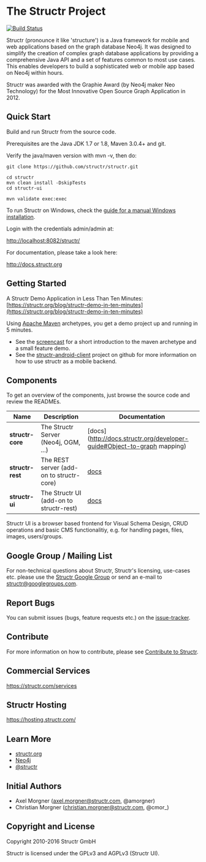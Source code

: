 # The Structr Project

[![Build Status](http://ci.structr.org:59398/buildStatus/icon?job=Structr&style=plastic)](http://ci.structr.org:59398/job/Structr)

Structr (pronounce it like 'structure') is a Java framework for mobile and web applications based on the graph database Neo4j. It was designed to simplify the creation of complex graph database applications by providing a comprehensive Java API and a set of features common to most use cases. This enables developers to build a sophisticated web or mobile app based on Neo4j within hours.

Structr was awarded with the Graphie Award (by Neo4j maker Neo Technology) for the Most Innovative Open Source Graph Application in 2012.


## Quick Start

Build and run Structr from the source code.

Prerequisites are the Java JDK 1.7 or 1.8, Maven 3.0.4+ and git.

Verify the java/maven version with mvn -v, then do:

```
git clone https://github.com/structr/structr.git

cd structr
mvn clean install -DskipTests
cd structr-ui

mvn validate exec:exec
```

To run Structr on Windows, check the [guide for a manual Windows installation](https://github.com/structr/structr/blob/master/docs/markdown/installation-and-configuration-guide/00_installation/03_windows-manual-installation.md).

Login with the credentials admin/admin at:

[http://localhost:8082/structr/](http://localhost:8082/structr/)

For documentation, please take a look here:

http://docs.structr.org

## Getting Started

A Structr Demo Application in Less Than Ten Minutes: [https://structr.org/blog/structr-demo-in-ten-minutes](https://structr.org/blog/structr-demo-in-ten-minutes)

Using [Apache Maven](http://maven.apache.org/) archetypes, you get a demo project up and running in 5 minutes.

- See the [screencast](http://vimeo.com/53235075) for a short introduction to the maven archetype and a small feature demo.
- See the [structr-android-client](https://github.com/structr/structr-android-client) project on github for more information on how to use structr as a mobile backend.


## Components

To get an overview of the components, just browse the source code and review the READMEs.

Name             | Description                              | Documentation
---------------- | ---------------------------------------- | -----------------------------------------------------------------
**structr-core** | The Structr Server (Neo4j, OGM, ...)     | [docs](http://docs.structr.org/developer-guide#Object-to-graph mapping)
**structr-rest** | The REST server (add-on to structr-core) | [docs](http://docs.structr.org/REST-user-guide)
**structr-ui**   | The Structr UI (add-on to structr-rest)  | [docs](http://docs.structr.org/frontend-user-guide)

Structr UI is a browser based frontend for Visual Schema Design, CRUD operations and basic CMS functionalitiy, e.g. for handling pages, files, images, users/groups.

## Google Group / Mailing List

For non-technical questions about Structr, Structr's licensing, use-cases etc. please use the [Structr Google Group](https://groups.google.com/forum/#!forum/structr) or send an e-mail to [structr@googlegroups.com](structr@googlegroups.com).

## Report Bugs

You can submit issues (bugs, feature requests etc.) on the [issue-tracker](https://github.com/structr/structr/issues).

## Contribute

For more information on how to contribute, please see [Contribute to Structr](http://docs.structr.org/contribute).

## Commercial Services

https://structr.com/services

## Structr Hosting

https://hosting.structr.com/

## Learn More

- [structr.org](http://structr.org)
- [Neo4j](http://neo4j.com)
- [@structr](https://twitter.com/structr)

## Initial Authors

- Axel Morgner (axel.morgner@structr.com, @amorgner)
- Christian Morgner (christian.morgner@structr.com, @cmor_)

## Copyright and License

Copyright 2010-2016 Structr GmbH

Structr is licensed under the GPLv3 and AGPLv3 (Structr UI).
